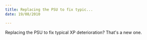 ```yaml
---
title: Replacing the PSU to fix typic...
date: 19/08/2010

---
```


Replacing the PSU to fix typical XP deterioration? That's a new one.
